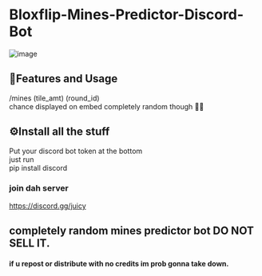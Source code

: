 # Bloxflip-Mines-Predictor-Discord-Bot

![image](https://user-images.githubusercontent.com/98252854/201431372-d5a1db29-c594-4c4b-9b8c-da6dac862352.png)

## 📝Features and Usage
/mines (tile_amt) (round_id)\
chance displayed on embed completely random though 🤷‍♂️

## ⚙️Install all the stuff
Put your discord bot token at the bottom\
just run\
pip install discord


### join dah server
https://discord.gg/juicy
## completely random mines predictor bot DO NOT SELL IT.
#### if u repost or distribute with no credits im prob gonna take down.

